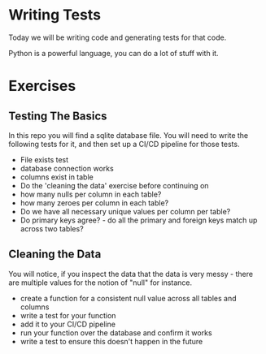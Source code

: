 # Writing Tests

Today we will be writing code and generating tests for that code.

Python is a powerful language, you can do a lot of stuff with it.

# Exercises

## Testing The Basics

In this repo you will find a sqlite database file.  You will need to write the following tests for it, and then set up a CI/CD pipeline for those tests.

* File exists test
* database connection works
* columns exist in table
* Do the 'cleaning the data' exercise before continuing on
* how many nulls per column in each table? 
* how many zeroes per column in each table?
* Do we have all necessary unique values per column per table?
* Do primary keys agree? - do all the primary and foreign keys match up across two tables?

## Cleaning the Data

You will notice, if you inspect the data that the data is very messy - there are multiple values for the notion of "null" for instance.

* create a function for a consistent null value across all tables and columns
* write a test for your function
* add it to your CI/CD pipeline
* run your function over the database and confirm it works
* write a test to ensure this doesn't happen in the future